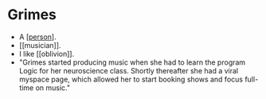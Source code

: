 # Grimes

- A [[person]].
- [[musician]].
- I like [[oblivion]].
- "Grimes started producing music when she had to learn the program Logic for her neuroscience class. Shortly thereafter she had a viral myspace page, which allowed her to start booking shows and focus full-time on music."


[//begin]: # "Autogenerated link references for markdown compatibility"
[person]: person "Person"
[//end]: # "Autogenerated link references"